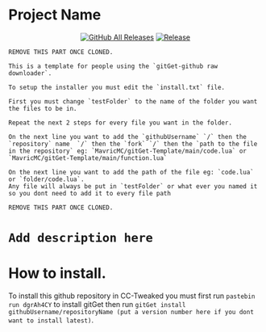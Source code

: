 # Project Name
<p align="center">
  <a href="https://github.com/MavricMC/gitGet-Template/releases/"><img src="https://img.shields.io/github/downloads/MavricMC/gitGet-Template/total.svg" alt="GitHub All Releases"/></a>
  <a href="https://github.com/MavricMC/gitGet-Template/releases/"><img src="https://img.shields.io/github/release/MavricMC/gitGet-Template.svg" alt="Release"/></a>
</p>

```
REMOVE THIS PART ONCE CLONED.

This is a template for people using the `gitGet-github raw downloader`.

To setup the installer you must edit the `install.txt` file.

First you must change `testFolder` to the name of the folder you want the files to be in.

Repeat the next 2 steps for every file you want in the folder.

On the next line you want to add the `githubUsername` `/` then the `repository` name  `/` then the `fork` `/` then the `path to the file in the repository` eg: `MavricMC/gitGet-Template/main/code.lua` or `MavricMC/gitGet-Template/main/function.lua`

On the next line you want to add the path of the file eg: `code.lua` or `folder/code.lua`.
Any file will always be put in `testFolder` or what ever you named it so you dont need to add it to every file path

REMOVE THIS PART ONCE CLONED.
```

# `Add description here`

# How to install.

To install this github repository in CC-Tweaked you must first run `pastebin run dgrAh4CY` to install gitGet then run `gitGet install githubUsername/repositoryName (put a version number here if you dont want to install latest)`.
